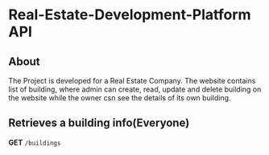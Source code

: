 # Real-Estate-Development-Platform API

## About 

The Project is developed for a Real Estate Company. The website contains list of building, where admin can create, read, update and delete building on the website while the owner csn see the details of its own building.

## Retrieves a building info(Everyone)
**GET** `/buildings`

``` curl -X GET \ https://real-estate-platform-altwaim.herokuapp.com/buildings / -H

